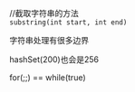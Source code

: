 //截取字符串的方法  
```substring(int start, int end)```

字符串处理有很多边界

hashSet(200)也会是256

for(;;) == while(true)
